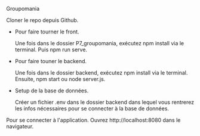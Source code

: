 Groupomania 

Cloner le repo depuis Github.


- Pour faire tourner le front.

  Une fois dans le dossier P7_groupomania, exécutez npm install via le terminal. Puis npm run serve.



- Pour faire touner le backend.

  Une fois dans le dossier backend, exécutez npm install via le terminal. Ensuite, npm start ou node server.js.



- Setup de la base de données.

  Créer un fichier .env dans le dossier backend dans lequel vous rentrerez les infos nécessaires pour se connecter à la base de données.

Pour se connecter à l'application.
Ouvrez http://localhost:8080 dans le navigateur.

